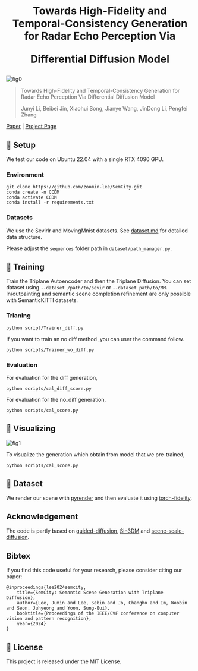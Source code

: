 <h1 align=center>
Towards High-Fidelity and Temporal-Consistency Generation for Radar Echo Perception Via 
    
Differential Diffusion Model
</h1>

![fig0](./figs/semcity.gif)

> Towards High-Fidelity and Temporal-Consistency Generation for Radar Echo Perception Via Differential Diffusion Model
> 
> Junyi Li, Beibei Jin, Xiaohui Song, Jianye Wang, JinDong Li, Pengfei Zhang 

[Paper](https://arxiv.org/abs/2403.07773) | [Project Page](https://sglab.kaist.ac.kr/SemCity)

## 📌 Setup
We test our code on Ubuntu 22.04 with a single RTX 4090 GPU.

### Environment 

    git clone https://github.com/zoomin-lee/SemCity.git
    conda create -n CCDM 
    conda activate CCDM
    conda install -r requirements.txt

### Datasets
We use the Sevirlr and MovingMnist datasets. See [dataset.md](./dataset/dataset.md) for detailed data structure.

Please adjust the `sequences` folder path in `dataset/path_manager.py`.

## 📌 Training
Train the Triplane Autoencoder and then the Triplane Diffusion.
You can set dataset using `--dataset /path/to/sevir` or `--dataset path/to/MM`.
In/outpainting and semantic scene completion refinement are only possible with SemanticKITTI datasets.

### Trianing

    python script/Trainer_diff.py

If you want to train an no diff method ,you can user the command follow.

    python scripts/Trainer_wo_diff.py


### Evaluation

For evaluation for the diff generation,

    python scripts/cal_diff_score.py

For evaluation for the no_diff generation,

    python scripts/cal_score.py

## 📌 Visualizing
![fig1](./figs/semcity.png)

To visualize the generation which obtain from model that we pre-trained,

    python scripts/cal_score.py

## 📌 Dataset

We render our scene with [pyrender](https://pyrender.readthedocs.io/en/latest/index.html) and then evaluate it using [torch-fidelity](https://github.com/toshas/torch-fidelity). 

## Acknowledgement
The code is partly based on [guided-diffusion](https://github.com/openai/guided-diffusion), [Sin3DM](https://github.com/Sin3DM/Sin3DM) and [scene-scale-diffusion](https://github.com/zoomin-lee/scene-scale-diffusion). 

## Bibtex
If you find this code useful for your research, please consider citing our paper:

    @inproceedings{lee2024semcity,
        title={SemCity: Semantic Scene Generation with Triplane Diffusion},
        author={Lee, Jumin and Lee, Sebin and Jo, Changho and Im, Woobin and Seon, Juhyeong and Yoon, Sung-Eui},
        booktitle={Proceedings of the IEEE/CVF conference on computer vision and pattern recognition},
        year={2024}
    }

## 📌 License

This project is released under the MIT License.

